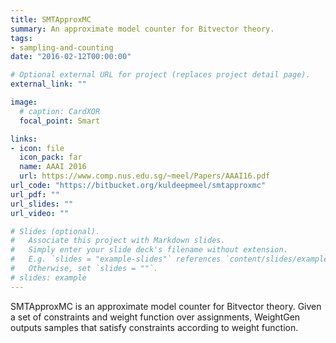 ```yaml
---
title: SMTApproxMC
summary: An approximate model counter for Bitvector theory.
tags:
- sampling-and-counting
date: "2016-02-12T00:00:00"

# Optional external URL for project (replaces project detail page).
external_link: ""

image:
  # caption: CardXOR
  focal_point: Smart

links:
- icon: file
  icon_pack: far
  name: AAAI 2016
  url: https://www.comp.nus.edu.sg/~meel/Papers/AAAI16.pdf
url_code: "https://bitbucket.org/kuldeepmeel/smtapproxmc"
url_pdf: ""
url_slides: ""
url_video: ""

# Slides (optional).
#   Associate this project with Markdown slides.
#   Simply enter your slide deck's filename without extension.
#   E.g. `slides = "example-slides"` references `content/slides/example-slides.md`.
#   Otherwise, set `slides = ""`.
# slides: example
---
```


SMTApproxMC is an approximate model counter for Bitvector theory. Given a set of constraints and weight function over assignments, WeightGen outputs samples that satisfy constraints according to weight function. 
